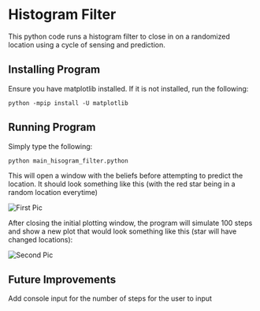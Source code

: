# Histogram Filter
This python code runs a histogram filter to close in on a randomized location using a cycle of sensing and prediction.
## Installing Program
Ensure you have matplotlib installed. If it is not installed, run the following:
```
python -mpip install -U matplotlib
```
## Running Program
Simply type the following:
```
python main_hisogram_filter.python
```
This will open a window with the beliefs before attempting to predict the location. It should look something like this (with the red star being in a random location everytime)

![First Pic](https://github.com/darvycg/Self-Driving-Car-Code/tree/master/Intro/Python/images/HistogramFilter/First_Belief.png "First Belief")

After closing the initial plotting window, the program will simulate 100 steps and show a new plot that would look something like this (star will have changed locations):

![Second Pic](https://github.com/darvycg/Self-Driving-Car-Code/tree/master/Intro/Python/images/HistogramFilter/Last_Belief.png "Last Belief")

## Future Improvements
Add console input for the number of steps for the user to input